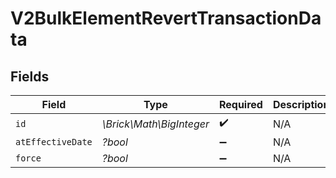 # V2BulkElementRevertTransactionData


## Fields

| Field                    | Type                     | Required                 | Description              |
| ------------------------ | ------------------------ | ------------------------ | ------------------------ |
| `id`                     | *\Brick\Math\BigInteger* | :heavy_check_mark:       | N/A                      |
| `atEffectiveDate`        | *?bool*                  | :heavy_minus_sign:       | N/A                      |
| `force`                  | *?bool*                  | :heavy_minus_sign:       | N/A                      |